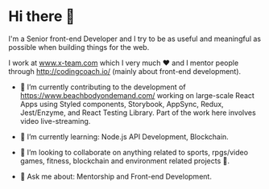 # Hi there 👋

I'm a Senior front-end Developer and I try to be as useful and meaningful as possible when building things for the web.

I work at www.x-team.com which I very much ❤️ and I mentor people through http://codingcoach.io/ (mainly about front-end development).

- 💪 I’m currently contributing to the development of https://www.beachbodyondemand.com/ working on large-scale React Apps using Styled components, Storybook, AppSync, Redux, Jest/Enzyme, and React Testing Library. Part of the work here involves video live-streaming.

- 🌱 I’m currently learning: Node.js API Development, Blockchain.
- 👯 I’m looking to collaborate on anything related to sports, rpgs/video games, fitness, blockchain and environment related projects 🌳.
- 💬 Ask me about: Mentorship and Front-end Development.
